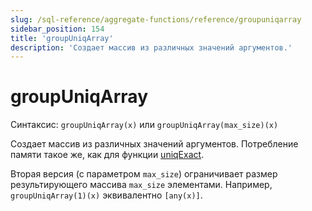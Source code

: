 ```yaml
---
slug: /sql-reference/aggregate-functions/reference/groupuniqarray
sidebar_position: 154
title: 'groupUniqArray'
description: 'Создает массив из различных значений аргументов.'
---
```



# groupUniqArray

Синтаксис: `groupUniqArray(x)` или `groupUniqArray(max_size)(x)`

Создает массив из различных значений аргументов. Потребление памяти такое же, как для функции [uniqExact](../../../sql-reference/aggregate-functions/reference/uniqexact.md).

Вторая версия (с параметром `max_size`) ограничивает размер результирующего массива `max_size` элементами. Например, `groupUniqArray(1)(x)` эквивалентно `[any(x)]`.
